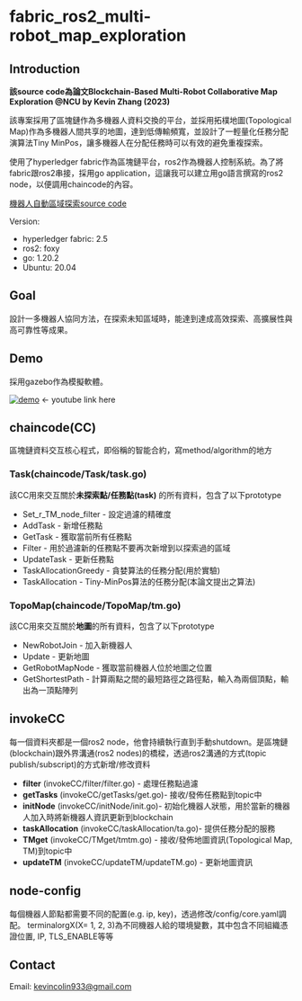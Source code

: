 # fabric_ros2_multi-robot_map_exploration

## Introduction
**該source code為論文Blockchain-Based Multi-Robot Collaborative Map Exploration @NCU by Kevin Zhang (2023)**

該專案採用了區塊鏈作為多機器人資料交換的平台，並採用拓樸地圖(Topological Map)作為多機器人間共享的地圖，達到低傳輸頻寬，並設計了一輕量化任務分配演算法Tiny MinPos，讓多機器人在分配任務時可以有效的避免重複探索。

使用了hyperledger fabric作為區塊鏈平台，ros2作為機器人控制系統。為了將fabric跟ros2串接，採用go application，這讓我可以建立用go語言撰寫的ros2 node，以便調用chaincode的內容。

[機器人自動區域探索source code](https://github.com/Yuansuya/multi-robot_map_exploration/)

Version:
* hyperledger fabric: 2.5
* ros2: foxy
* go: 1.20.2
* Ubuntu: 20.04

## Goal
設計一多機器人協同方法，在探索未知區域時，能達到達成高效探索、高擴展性與高可靠性等成果。

## Demo
採用gazebo作為模擬軟體。

[![demo](https://img.youtube.com/vi/X8ZK3-JHJ0A/0.jpg)](https://www.youtube.com/watch?v=X8ZK3-JHJ0A)   <- youtube link here



## chaincode(CC)

區塊鏈資料交互核心程式，即俗稱的智能合約，寫method/algorithm的地方

### Task(chaincode/Task/task.go)
該CC用來交互關於**未探索點/任務點(task)** 的所有資料，包含了以下prototype
* Set_r_TM_node_filter - 設定過濾的精確度
* AddTask - 新增任務點
* GetTask - 獲取當前所有任務點
* Filter - 用於過濾新的任務點不要再次新增到以探索過的區域
* UpdateTask - 更新任務點
* TaskAllocationGreedy - 貪婪算法的任務分配(用於實驗)
* TaskAllocation - Tiny-MinPos算法的任務分配(本論文提出之算法)

### TopoMap(chaincode/TopoMap/tm.go)
該CC用來交互關於**地圖**的所有資料，包含了以下prototype
* NewRobotJoin - 加入新機器人
* Update - 更新地圖
* GetRobotMapNode - 獲取當前機器人位於地圖之位置
* GetShortestPath - 計算兩點之間的最短路徑之路徑點，輸入為兩個頂點，輸出為一頂點陣列

## invokeCC
每一個資料夾都是一個ros2 node，他會持續執行直到手動shutdown。是區塊鏈(blockchain)跟外界溝通(ros2 nodes)的橋樑，透過ros2溝通的方式(topic publish/subscript)的方式新增/修改資料

* **filter** (invokeCC/filter/filter.go) - 處理任務點過濾
* **getTasks** (invokeCC/getTasks/get.go)- 接收/發佈任務點到topic中
* **initNode** (invokeCC/initNode/init.go)- 初始化機器人狀態，用於當新的機器人加入時將新機器人資訊更新到blockchain
* **taskAllocation** (invokeCC/taskAllocation/ta.go)- 提供任務分配的服務
* **TMget** (invokeCC/TMget/tmtm.go) - 接收/發佈地圖資訊(Topological Map, TM)到topic中
* **updateTM** (invokeCC/updateTM/updateTM.go) - 更新地圖資訊

## node-config
每個機器人節點都需要不同的配置(e.g. ip, key)，透過修改/config/core.yaml調配。
terminalorgX(X= 1, 2, 3)為不同機器人給的環境變數，其中包含不同組織憑證位置, IP, TLS_ENABLE等等

## Contact
Email: kevincolin933@gmail.com
